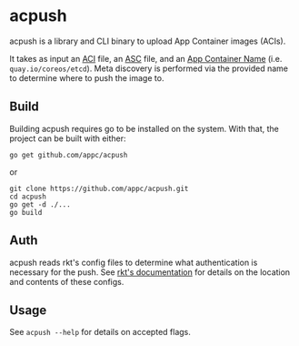 # acpush
acpush is a library and CLI binary to upload App Container images (ACIs).

It takes as input an
[ACI](https://github.com/appc/spec/blob/master/SPEC.md#app-container-image)
file, an
[ASC](https://github.com/coreos/rkt/blob/master/Documentation/signing-and-verification-guide.md)
file, and an [App Container
Name](https://github.com/appc/spec/blob/master/spec/types.md#ac-name-type) (i.e.
`quay.io/coreos/etcd`). Meta discovery is performed via the provided name to
determine where to push the image to.

## Build

Building acpush requires go to be installed on the system. With that, the
project can be built with either:

```
go get github.com/appc/acpush
```

or

```
git clone https://github.com/appc/acpush.git
cd acpush
go get -d ./...
go build
```

## Auth

acpush reads rkt's config files to determine what authentication is necessary
for the push. See [rkt's
documentation](https://coreos.com/rkt/docs/latest/configuration.html) for
details on the location and contents of these configs.

## Usage

See `acpush --help` for details on accepted flags.
